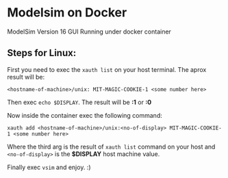 # Modelsim on Docker
ModelSim Version 16 GUI Running under docker container

## Steps for Linux:
First you need to exec the `xauth list` on your host terminal. The aprox result will be:

`<hostname-of-machine>/unix: MIT-MAGIC-COOKIE-1 <some number here>`
  
Then exec `echo $DISPLAY`. The result will be **:1** or **:0**

Now inside the container exec the following command:

`xauth add <hostname-of-machine>/unix:<no-of-display> MIT-MAGIC-COOKIE-1 <some number here>`

Where the third arg is the result of `xauth list` command on your host and `<no-of-display>` is the **$DISPLAY** host machine value.

Finally exec `vsim` and enjoy. :)
